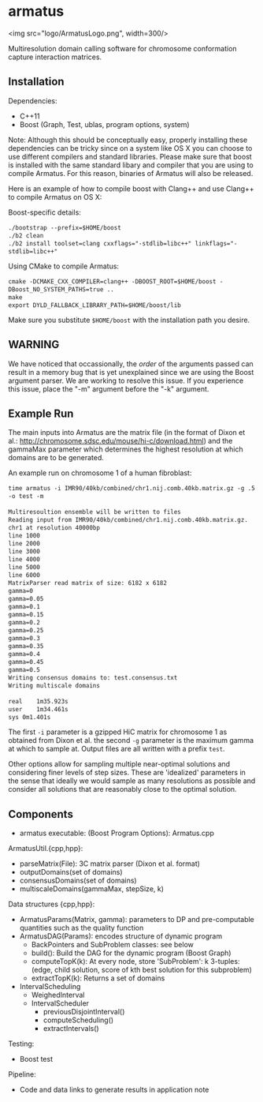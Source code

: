 armatus
=======

<img src="logo/ArmatusLogo.png", width=300/>

Multiresolution domain calling software for chromosome conformation capture interaction matrices.


Installation
------------

Dependencies:

* C++11
* Boost (Graph, Test, ublas, program options, system)

Note: Although this should be conceptually easy, properly installing these dependencies can be tricky since on a system like OS X you can choose to use different compilers and standard libraries.  Please make sure that boost is installed with the same standard libary and compiler that you are using to compile Armatus. For this reason, binaries of Armatus will also be released.

Here is an example of how to compile boost with Clang++ and use Clang++ to compile Armatus on OS X:

Boost-specific details:

    ./bootstrap --prefix=$HOME/boost
    ./b2 clean
    ./b2 install toolset=clang cxxflags="-stdlib=libc++" linkflags="-stdlib=libc++"

Using CMake to compile Armatus:

    cmake -DCMAKE_CXX_COMPILER=clang++ -DBOOST_ROOT=$HOME/boost -DBoost_NO_SYSTEM_PATHS=true ..
    make
    export DYLD_FALLBACK_LIBRARY_PATH=$HOME/boost/lib

Make sure you substitute `$HOME/boost` with the installation path you desire.

WARNING
-------

We have noticed that occassionally, the *order* of the arguments passed can result in a memory bug that is yet unexplained since we are using the Boost argument parser.  We are working to resolve this issue.  If you experience this issue, place the "-m" argument before the "-k" argument.

Example Run
-----------

The main inputs into Armatus are the matrix file (in the format of Dixon et al.: http://chromosome.sdsc.edu/mouse/hi-c/download.html) and the gammaMax parameter which determines the highest resolution at which domains are to be generated.

An example run on chromosome 1 of a human fibroblast:

    time armatus -i IMR90/40kb/combined/chr1.nij.comb.40kb.matrix.gz -g .5 -o test -m

    Multiresoultion ensemble will be written to files
    Reading input from IMR90/40kb/combined/chr1.nij.comb.40kb.matrix.gz.
    chr1 at resolution 40000bp
    line 1000
    line 2000
    line 3000
    line 4000
    line 5000
    line 6000
    MatrixParser read matrix of size: 6182 x 6182
    gamma=0
    gamma=0.05
    gamma=0.1
    gamma=0.15
    gamma=0.2
    gamma=0.25
    gamma=0.3
    gamma=0.35
    gamma=0.4
    gamma=0.45
    gamma=0.5
    Writing consensus domains to: test.consensus.txt
    Writing multiscale domains

    real    1m35.923s
    user    1m34.461s
    sys 0m1.401s

The first `-i` parameter is a gzipped HiC matrix for chromosome 1 as obtained from Dixon et al. the second `-g` parameter is the maximum gamma at which to sample at.  Output files are all written with a prefix `test`.

Other options allow for sampling multiple near-optimal solutions and considering finer levels of step sizes. These are 'idealized' parameters in the sense that ideally we would sample as many resolutions as possible and consider all solutions that are reasonably close to the optimal solution.

Components
----------

* armatus executable: (Boost Program Options): Armatus.cpp

ArmatusUtil.{cpp,hpp}:

* parseMatrix(File): 3C matrix parser (Dixon et al. format)
* outputDomains(set of domains)
* consensusDomains(set of domains)
* multiscaleDomains(gammaMax, stepSize, k)

Data structures {cpp,hpp}:

* ArmatusParams(Matrix, gamma): parameters to DP and pre-computable quantities such as the quality function
* ArmatusDAG(Params): encodes structure of dynamic program
    * BackPointers and SubProblem classes: see below
    * build(): Build the DAG for the dynamic program (Boost Graph)
    * computeTopK(k): At every node, store 'SubProblem': k 3-tuples: (edge, child solution, score of kth best solution for this subproblem)
    * extractTopK(k): Returns a set of domains
* IntervalScheduling
    * WeighedInterval
    * IntervalScheduler
        * previousDisjointInterval()
        * computeScheduling()
        * extractIntervals()

Testing:

* Boost test

Pipeline:

* Code and data links to generate results in application note
